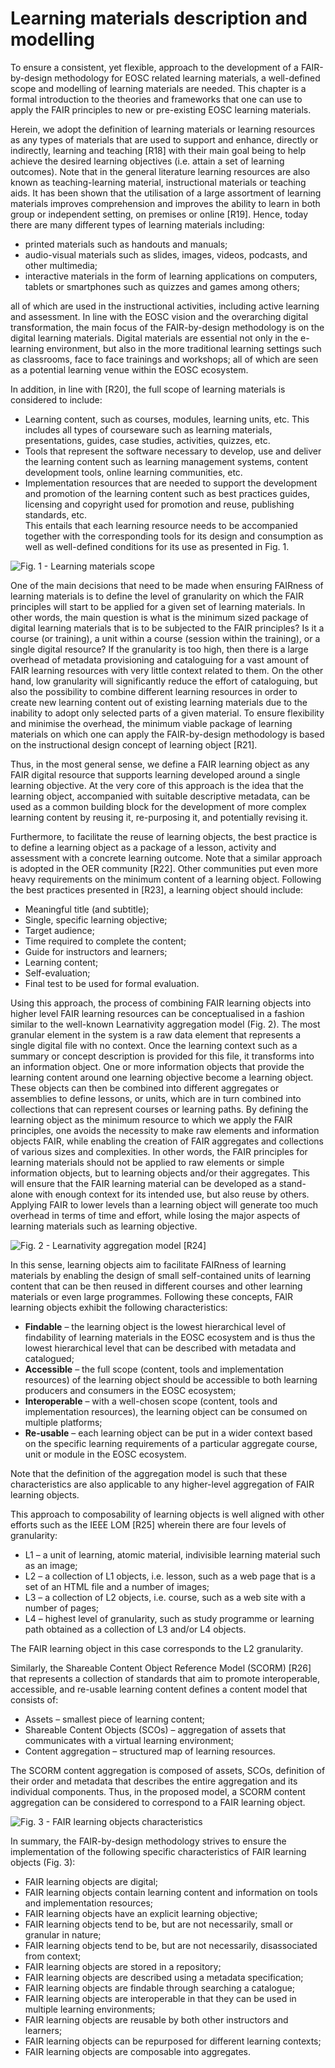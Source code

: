 # Learning materials description and modelling

To ensure a consistent, yet flexible, approach to the development of a FAIR-by-design methodology for EOSC related learning materials, a well-defined scope and modelling of learning materials are needed. This chapter is a formal introduction to the theories and frameworks that one can use to apply the FAIR principles to new or pre-existing EOSC learning materials.

Herein, we adopt the definition of learning materials or learning resources as any types of materials that are used to support and enhance, directly or indirectly, learning and teaching [R18] with their main goal being to help achieve the desired learning objectives (i.e. attain a set of learning outcomes). Note that in the general literature learning resources are also known as teaching-learning material, instructional materials or teaching aids. It has been shown that the utilisation of a large assortment of learning materials improves comprehension and improves the ability to learn in both group or independent setting, on premises or online [R19]. Hence, today there are many different types of learning materials including:

- printed materials such as handouts and manuals; 
- audio-visual materials such as slides, images, videos, podcasts, and other multimedia; 
- interactive materials in the form of learning applications on computers, tablets or smartphones such as quizzes and games among others; 

all of which are used in the instructional activities, including active learning and assessment. In line with the EOSC vision and the overarching digital transformation, the main focus of the FAIR-by-design methodology is on the digital learning materials. Digital materials are essential not only in the e-learning environment, but also in the more traditional learning settings such as classrooms, face to face trainings and workshops; all of which are seen as a potential learning venue within the EOSC ecosystem. 

In addition, in line with [R20], the full scope of learning materials is considered to include:

- Learning content, such as courses, modules, learning units, etc. This includes all types of courseware such as learning materials, presentations, guides, case studies, activities, quizzes, etc.
- Tools that represent the software necessary to develop, use and deliver the learning content such as learning management systems, content development tools, online learning communities, etc. 
- Implementation resources that are needed to support the development and promotion of the learning content such as best practices guides, licensing and copyright used for promotion and reuse, publishing standards, etc.  
This entails that each learning resource needs to be accompanied together with the corresponding tools for its design and consumption as well as well-defined conditions for its use as presented in Fig. 1.

![Fig. 1 - Learning materials scope](./attachments/Scope.png)

One of the main decisions that need to be made when ensuring FAIRness of learning materials is to define the level of granularity on which the FAIR principles will start to be applied for a given set of learning materials. In other words, the main question is what is the minimum sized package of digital learning materials that is to be subjected to the FAIR principles? Is it a course (or training), a unit within a course (session within the training), or a single digital resource? If the granularity is too high, then there is a large overhead of metadata provisioning and cataloguing for a vast amount of FAIR learning resources with very little context related to them. On the other hand, low granularity will significantly reduce the effort of cataloguing, but also the possibility to combine different learning resources in order to create new learning content out of existing learning materials due to the inability to adopt only selected parts of a given material. To ensure flexibility and minimise the overhead, the minimum viable package of learning materials on which one can apply the FAIR-by-design methodology is based on the instructional design concept of learning object [R21].

Thus, in the most general sense, we define a FAIR learning object as any FAIR digital resource that supports learning developed around a single learning objective. At the very core of this approach is the idea that the learning object, accompanied with suitable descriptive metadata, can be used as a common building block for the development of more complex learning content by reusing it, re-purposing it, and potentially revising it. 

Furthermore, to facilitate the reuse of learning objects, the best practice is to define a learning object as a package of a lesson, activity and assessment with a concrete learning outcome. Note that a similar approach is adopted in the OER community [R22]. Other communities put even more heavy requirements on the minimum content of a learning object. Following the best practices presented in [R23], a learning object should include:

- Meaningful title (and subtitle);
- Single, specific learning objective;
- Target audience;
- Time required to complete the content;
- Guide for instructors and learners; 
- Learning content;
- Self-evaluation;
- Final test to be used for formal evaluation.

Using this approach, the process of combining FAIR learning objects into higher level FAIR learning resources can be conceptualised in a fashion similar to the well-known Learnativity aggregation model (Fig. 2). The most granular element in the system is a raw data element that represents a single digital file with no context. Once the learning context such as a summary or concept description is provided for this file, it transforms into an information object. One or more information objects that provide the learning content around one learning objective become a learning object. These objects can then be combined into different aggregates or assemblies to define lessons, or units, which are in turn combined into collections that can represent courses or learning paths. By defining the learning object as the minimum resource to which we apply the FAIR principles, one avoids the necessity to make raw elements and information objects FAIR, while enabling the creation of FAIR aggregates and collections of various sizes and complexities. In other words, the FAIR principles for learning materials should not be applied to raw elements or simple information objects, but to learning objects and/or their aggregates. This will ensure that the FAIR learning material can be developed as a stand-alone with enough context for its intended use, but also reuse by others. Applying FAIR to lower levels than a learning object will generate too much overhead in terms of time and effort, while losing the major aspects of learning materials such as learning objective.

![Fig. 2 - Learnativity aggregation model [R24]](./attachments/Model.png)

In this sense, learning objects aim to facilitate FAIRness of learning materials by enabling the design of small self-contained units of learning content that can be then reused in different courses and other learning materials or even large programmes. Following these concepts, FAIR learning objects exhibit the following characteristics:

- **Findable** – the learning object is the lowest hierarchical level of findability of learning materials in the EOSC ecosystem and is thus the lowest hierarchical level that can be described with metadata and catalogued; 
- **Accessible** – the full scope (content, tools and implementation resources) of the learning object should be accessible to both learning producers and consumers in the EOSC ecosystem;
- **Interoperable** – with a well-chosen scope (content, tools and implementation resources), the learning object can be consumed on multiple platforms; 
- **Re-usable** – each learning object can be put in a wider context based on the specific learning requirements of a particular aggregate course, unit or module in the EOSC ecosystem.

Note that the definition of the aggregation model is such that these characteristics are also applicable to any higher-level aggregation of FAIR learning objects. 

This approach to composability of learning objects is well aligned with other efforts such as the IEEE LOM [R25] wherein there are four levels of granularity:

- L1 – a unit of learning, atomic material, indivisible learning material such as an image;
- L2 – a collection of L1 objects, i.e. lesson, such as a web page that is a set of an HTML file and a number of images;
- L3 – a collection of L2 objects, i.e. course, such as a web site with a number of pages;
- L4 – highest level of granularity, such as study programme or learning path obtained as a collection of L3 and/or L4 objects.

The FAIR learning object in this case corresponds to the L2 granularity.

Similarly, the Shareable Content Object Reference Model (SCORM) [R26] that represents a collection of standards that aim to promote interoperable, accessible, and re-usable learning content defines a content model that consists of:

- Assets – smallest piece of learning content; 
- Shareable Content Objects (SCOs) – aggregation of assets that communicates with a virtual learning environment;
- Content aggregation – structured map of learning resources.

The SCORM content aggregation is composed of assets, SCOs, definition of their order and metadata that describes the entire aggregation and its individual components. Thus, in the proposed model, a SCORM content aggregation can be considered to correspond to a FAIR learning object.

![Fig. 3 - FAIR learning objects characteristics](./attachments/FAIRlo.png)

In summary, the FAIR-by-design methodology strives to ensure the implementation of the following specific characteristics of FAIR learning objects (Fig. 3):

- FAIR learning objects are digital;
- FAIR learning objects contain learning content and information on tools and implementation resources;
- FAIR learning objects have an explicit learning objective;
- FAIR learning objects tend to be, but are not necessarily, small or granular in nature;
- FAIR learning objects tend to be, but are not necessarily, disassociated from context;
- FAIR learning objects are stored in a repository;
- FAIR learning objects are described using a metadata specification;
- FAIR learning objects are findable through searching a catalogue;
- FAIR learning objects are interoperable in that they can be used in multiple learning environments;
- FAIR learning objects are reusable by both other instructors and learners;
- FAIR learning objects can be repurposed for different learning contexts;
- FAIR learning objects are composable into aggregates.
